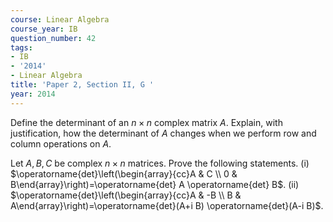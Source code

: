 ```yaml
---
course: Linear Algebra
course_year: IB
question_number: 42
tags:
- IB
- '2014'
- Linear Algebra
title: 'Paper 2, Section II, G '
year: 2014
---
```




Define the determinant of an $n \times n$ complex matrix $A$. Explain, with justification, how the determinant of $A$ changes when we perform row and column operations on $A$.

Let $A, B, C$ be complex $n \times n$ matrices. Prove the following statements.
(i) $\operatorname{det}\left(\begin{array}{cc}A & C \\ 0 & B\end{array}\right)=\operatorname{det} A \operatorname{det} B$.
(ii) $\operatorname{det}\left(\begin{array}{cc}A & -B \\ B & A\end{array}\right)=\operatorname{det}(A+i B) \operatorname{det}(A-i B)$.